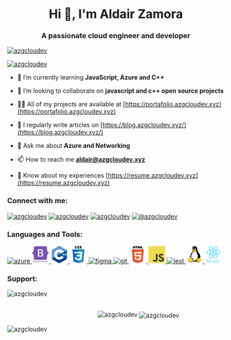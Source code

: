<h1 align="center">Hi 👋, I'm Aldair Zamora</h1>
<h3 align="center">A passionate cloud engineer and developer</h3>

<p align="left"> <a href="https://github.com/ryo-ma/github-profile-trophy"><img src="https://github-profile-trophy.vercel.app/?username=azgcloudev" alt="azgcloudev" /></a> </p>

<p align="left"> <a href="https://twitter.com/azgcloudev" target="blank"><img src="https://img.shields.io/twitter/follow/azgcloudev?logo=twitter&style=for-the-badge" alt="azgcloudev" /></a> </p>

- 🌱 I’m currently learning **JavaScript, Azure and C++**

- 👯 I’m looking to collaborate on **javascript and c++ open source projects**

- 👨‍💻 All of my projects are available at [https://portafolio.azgcloudev.xyz](https://portafolio.azgcloudev.xyz)

- 📝 I regularly write articles on [https://blog.azgcloudev.xyz/](https://blog.azgcloudev.xyz/)

- 💬 Ask me about **Azure and Networking**

- 📫 How to reach me **aldair@azgcloudev.xyz**

- 📄 Know about my experiences [https://resume.azgcloudev.xyz](https://resume.azgcloudev.xyz)

<h3 align="left">Connect with me:</h3>
<p align="left">
<a href="https://twitter.com/azgcloudev" target="blank"><img align="center" src="https://raw.githubusercontent.com/rahuldkjain/github-profile-readme-generator/master/src/images/icons/Social/twitter.svg" alt="azgcloudev" height="30" width="40" /></a>
<a href="https://linkedin.com/in/azgcloudev" target="blank"><img align="center" src="https://raw.githubusercontent.com/rahuldkjain/github-profile-readme-generator/master/src/images/icons/Social/linked-in-alt.svg" alt="azgcloudev" height="30" width="40" /></a>
<a href="https://instagram.com/azgcloudev" target="blank"><img align="center" src="https://raw.githubusercontent.com/rahuldkjain/github-profile-readme-generator/master/src/images/icons/Social/instagram.svg" alt="azgcloudev" height="30" width="40" /></a>
<a href="https://hashnode.com/@azgcloudev" target="blank"><img align="center" src="https://raw.githubusercontent.com/rahuldkjain/github-profile-readme-generator/master/src/images/icons/Social/hashnode.svg" alt="@azgcloudev" height="30" width="40" /></a>
</p>

<h3 align="left">Languages and Tools:</h3>
<p align="left"> <a href="https://azure.microsoft.com/en-in/" target="_blank" rel="noreferrer"> <img src="https://www.vectorlogo.zone/logos/microsoft_azure/microsoft_azure-icon.svg" alt="azure" width="40" height="40"/> </a> <a href="https://getbootstrap.com" target="_blank" rel="noreferrer"> <img src="https://raw.githubusercontent.com/devicons/devicon/master/icons/bootstrap/bootstrap-plain-wordmark.svg" alt="bootstrap" width="40" height="40"/> </a> <a href="https://www.w3schools.com/cpp/" target="_blank" rel="noreferrer"> <img src="https://raw.githubusercontent.com/devicons/devicon/master/icons/cplusplus/cplusplus-original.svg" alt="cplusplus" width="40" height="40"/> </a> <a href="https://www.w3schools.com/css/" target="_blank" rel="noreferrer"> <img src="https://raw.githubusercontent.com/devicons/devicon/master/icons/css3/css3-original-wordmark.svg" alt="css3" width="40" height="40"/> </a> <a href="https://www.figma.com/" target="_blank" rel="noreferrer"> <img src="https://www.vectorlogo.zone/logos/figma/figma-icon.svg" alt="figma" width="40" height="40"/> </a> <a href="https://git-scm.com/" target="_blank" rel="noreferrer"> <img src="https://www.vectorlogo.zone/logos/git-scm/git-scm-icon.svg" alt="git" width="40" height="40"/> </a> <a href="https://www.w3.org/html/" target="_blank" rel="noreferrer"> <img src="https://raw.githubusercontent.com/devicons/devicon/master/icons/html5/html5-original-wordmark.svg" alt="html5" width="40" height="40"/> </a> <a href="https://developer.mozilla.org/en-US/docs/Web/JavaScript" target="_blank" rel="noreferrer"> <img src="https://raw.githubusercontent.com/devicons/devicon/master/icons/javascript/javascript-original.svg" alt="javascript" width="40" height="40"/> </a> <a href="https://jestjs.io" target="_blank" rel="noreferrer"> <img src="https://www.vectorlogo.zone/logos/jestjsio/jestjsio-icon.svg" alt="jest" width="40" height="40"/> </a> <a href="https://www.linux.org/" target="_blank" rel="noreferrer"> <img src="https://raw.githubusercontent.com/devicons/devicon/master/icons/linux/linux-original.svg" alt="linux" width="40" height="40"/> </a> <a href="https://reactjs.org/" target="_blank" rel="noreferrer"> <img src="https://raw.githubusercontent.com/devicons/devicon/master/icons/react/react-original-wordmark.svg" alt="react" width="40" height="40"/> </a> </p>

<h3 align="left">Support:</h3>
<p><a href="https://www.buymeacoffee.com/azgcloudev"> <img align="left" src="https://cdn.buymeacoffee.com/buttons/v2/default-yellow.png" height="50" width="210" alt="azgcloudev" /></a></p><br><br>

<p><img align="left" src="https://github-readme-stats.vercel.app/api/top-langs?username=azgcloudev&show_icons=true&locale=en&layout=compact" alt="azgcloudev" /></p>

<p>&nbsp;<img align="center" src="https://github-readme-stats.vercel.app/api?username=azgcloudev&show_icons=true&locale=en" alt="azgcloudev" /></p>

<p><img align="center" src="https://github-readme-streak-stats.herokuapp.com/?user=azgcloudev&" alt="azgcloudev" /></p>
